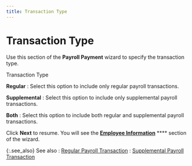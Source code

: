 ```yaml
---
title: Transaction Type
---
```


# Transaction Type


Use this section of the **Payroll Payment** wizard to specify the transaction type.


Transaction Type


**Regular**
: Select this option to include only regular payroll transactions.


**Supplemental**
: Select this option to include only supplemental payroll transactions.


**Both**
: Select this option to include both regular and supplemental payroll transactions.


Click **Next** to resume. You will see the [**Employee Information**]({{site.prl_baseurl}}/misc/employee_information_grid.html) **** section of the wizard.


{:.see_also}
See also
: [Regular Payroll Transaction]({{site.prl_baseurl}}/payroll-process/regular-payroll/regular_payroll_transaction.html)
: [Supplemental Payroll Transaction]({{site.prl_baseurl}}/payroll-process/supplemental/supplemental_payroll_transaction.html)
